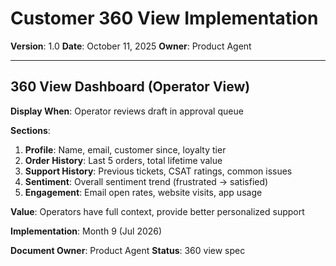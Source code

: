 # Customer 360 View Implementation

**Version**: 1.0
**Date**: October 11, 2025
**Owner**: Product Agent

---

## 360 View Dashboard (Operator View)

**Display When**: Operator reviews draft in approval queue

**Sections**:
1. **Profile**: Name, email, customer since, loyalty tier
2. **Order History**: Last 5 orders, total lifetime value
3. **Support History**: Previous tickets, CSAT ratings, common issues
4. **Sentiment**: Overall sentiment trend (frustrated → satisfied)
5. **Engagement**: Email open rates, website visits, app usage

**Value**: Operators have full context, provide better personalized support

**Implementation**: Month 9 (Jul 2026)

**Document Owner**: Product Agent
**Status**: 360 view spec

